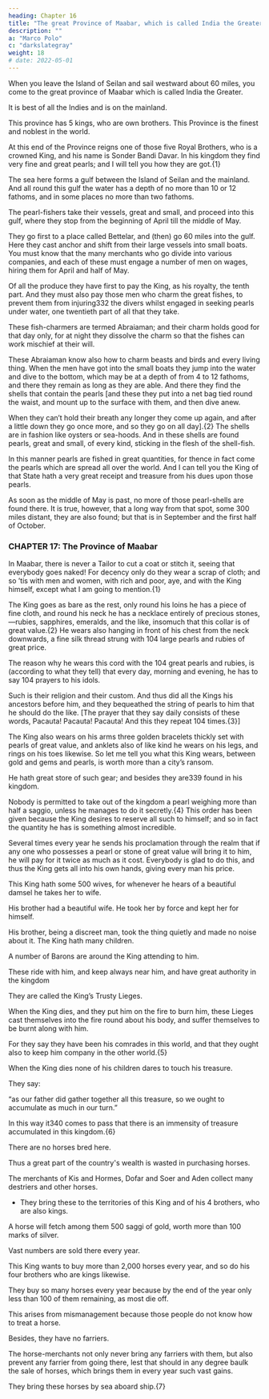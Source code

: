 ```yaml
---
heading: Chapter 16
title: "The great Province of Maabar, which is called India the Greater, and is on the Mainland."
description: ""
a: "Marco Polo"
c: "darkslategray"
weight: 18
# date: 2022-05-01
---
```



When you leave the Island of Seilan and sail westward about 60 miles, you come to the great province of Maabar which is called India the Greater.

It is best of all the Indies and is on the mainland.

This province has 5 kings, who are own brothers. This Province is the finest and noblest in the world.

At this end of the Province reigns one of those five Royal Brothers, who is a crowned King, and his name is Sonder Bandi Davar. In his kingdom they find very fine and great pearls; and I will tell you how they are got.{1}

The sea here forms a gulf between the Island of Seilan and the mainland. And all round this gulf the water has a depth of no more than 10 or 12 fathoms, and in some places no more than two fathoms.

The pearl-fishers take their vessels, great and small, and proceed into this gulf, where they stop from the beginning of April till the middle of May.

They go first to a place called Bettelar, and (then) go 60 miles into the gulf. Here they cast anchor and shift from their large vessels into small boats. You must know that the many merchants who go divide into various companies, and each of these must engage a number of men on wages, hiring them for April and half of May.

Of all the produce they have first to pay the King, as his royalty, the tenth part. And they must also pay those men who charm the great fishes, to prevent them from injuring332 the divers whilst engaged in seeking pearls under water, one twentieth part of all that they take. 

These fish-charmers are termed Abraiaman; and their charm holds good for that day only, for at night they dissolve the charm so that the fishes can work mischief at their will. 

These Abraiaman know also how to charm beasts and birds and every living thing. When the men have got into the small boats they jump into the water and dive to the bottom, which may be at a depth of from 4 to 12 fathoms, and there they remain as long as they are able. And there they find the shells that contain the pearls [and these they put into a net bag tied round the waist, and mount up to the surface with them, and then dive anew.

When they can’t hold their breath any longer they come up again, and after a little down they go once more, and so they go on all day].{2} The shells are in fashion like oysters or sea-hoods. And in these shells are found pearls, great and small, of every kind, sticking in the flesh of the shell-fish.

In this manner pearls are fished in great quantities, for thence in fact come the pearls which are spread all over the world. And I can tell you the King of that State hath a very great receipt and treasure from his dues upon those pearls.

As soon as the middle of May is past, no more of those pearl-shells are found there. It is true, however, that a long way from that spot, some 300 miles distant, they are also found; but that is in September and the first half of October.


### CHAPTER 17: The Province of Maabar

In Maabar, there is never a Tailor to cut a coat or stitch it, seeing that everybody goes naked! For decency only do they wear a scrap of cloth; and so ’tis with men and women, with rich and poor, aye, and with the King himself, except what I am going to mention.{1}

The King goes as bare as the rest, only round his loins he has a piece of fine cloth, and round his neck he has a necklace entirely of precious stones,—rubies, sapphires, emeralds, and the like, insomuch that this collar is of great value.{2} He wears also hanging in front of his chest from the neck downwards, a fine silk thread strung with 104 large pearls and rubies of great price. 

The reason why he wears this cord with the 104 great pearls and rubies, is (according to what they tell) that every day, morning and evening, he has to say 104 prayers to his idols.

Such is their religion and their custom. And thus did all the Kings his ancestors before him, and they bequeathed the string of pearls to him that he should do the like. [The prayer that they say daily consists of these words, Pacauta! Pacauta! Pacauta! And this they repeat 104 times.{3}]

The King also wears on his arms three golden bracelets thickly set with pearls of great value, and anklets also of like kind he wears on his legs, and rings on his toes likewise. So let me tell you what this King wears, between gold and gems and pearls, is worth more than a city’s ransom. 

He hath great store of such gear; and besides they are339 found in his kingdom. 

Nobody is permitted to take out of the kingdom a pearl weighing more than half a saggio, unless he manages to do it secretly.{4} This order has been given because the King desires to reserve all such to himself; and so in fact the quantity he has is something almost incredible. 

Several times every year he sends his proclamation through the realm that if any one who possesses a pearl or stone of great value will bring it to him, he will pay for it twice as much as it cost. Everybody is glad to do this, and thus the King gets all into his own hands, giving every man his price.

This King hath some 500 wives, for whenever he hears of a beautiful damsel he takes her to wife. 

His brother had a beautiful wife. He took her by force and kept her for himself. 

His brother, being a discreet man, took the thing quietly and made no noise about it. The King hath many children.

A number of Barons are around the King attending to him.

These ride with him, and keep always near him, and have great authority in the kingdom

They are called the King’s Trusty Lieges. 

When the King dies, and they put him on the fire to burn him, these Lieges cast themselves into the fire round about his body, and suffer themselves to be burnt along with him. 

For they say they have been his comrades in this world, and that they ought also to keep him company in the other world.{5}

When the King dies none of his children dares to touch his treasure. 

They say:

“as our father did gather together all this treasure, so we ought to accumulate as much in our turn.” 

In this way it340 comes to pass that there is an immensity of treasure accumulated in this kingdom.{6}

There are no horses bred here.

Thus a great part of the country's wealth is wasted in purchasing horses.

The merchants of Kis and Hormes, Dofar and Soer and Aden collect many destriers and other horses.
- They bring these to the territories of this King and of his 4 brothers, who are also kings.

A horse will fetch among them 500 saggi of gold, worth more than 100 marks of silver.

Vast numbers are sold there every year.

This King wants to buy more than 2,000 horses every year, and so do his four brothers who are kings likewise. 

They buy so many horses every year because by the end of the year only less than 100 of them remaining, as most die off.

This arises from mismanagement because those people do not know how to treat a horse.

Besides, they have no farriers.

The horse-merchants not only never bring any farriers with them, but also prevent any farrier from going there, lest that should in any degree baulk the sale of horses, which brings them in every year such vast gains. 

They bring these horses by sea aboard ship.{7}




